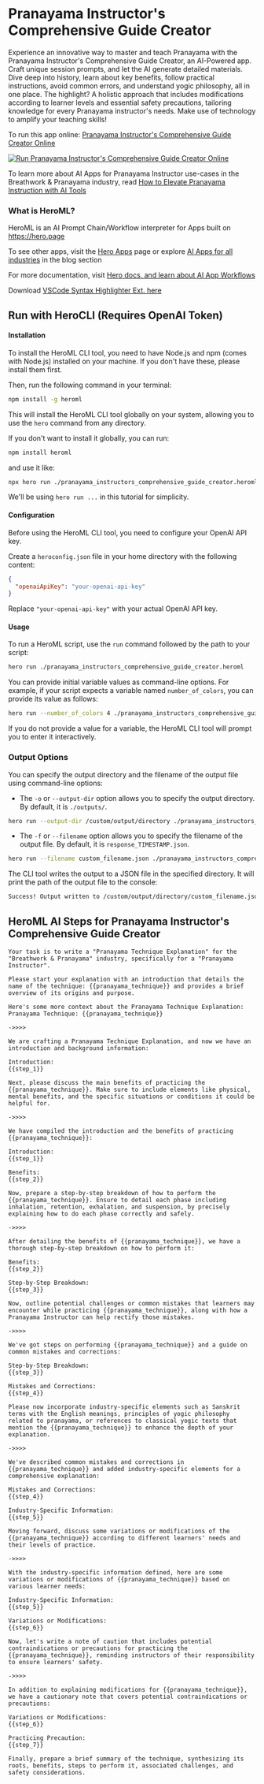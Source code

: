 # Pranayama Instructor's Comprehensive Guide Creator

Experience an innovative way to master and teach Pranayama with the Pranayama Instructor's Comprehensive Guide Creator, an AI-Powered app. Craft unique session prompts, and let the AI generate detailed materials. Dive deep into history, learn about key benefits, follow practical instructions, avoid common errors, and understand yogic philosophy, all in one place. The highlight? A holistic approach that includes modifications according to learner levels and essential safety precautions, tailoring knowledge for every Pranayama instructor's needs. Make use of technology to amplify your teaching skills!

To run this app online: [Pranayama Instructor's Comprehensive Guide Creator Online](https://hero.page/app/pranayama-instructor's-comprehensive-guide-creator-ai-powered-pranayama-technique-guide/PVJ4g7lQuDtIC45Fuuoq)

[![Run Pranayama Instructor's Comprehensive Guide Creator Online](/assets/run.svg)](https://hero.page/app/pranayama-instructor's-comprehensive-guide-creator-ai-powered-pranayama-technique-guide/PVJ4g7lQuDtIC45Fuuoq)

To learn more about AI Apps for Pranayama Instructor use-cases in the Breathwork & Pranayama industry, read [How to Elevate Pranayama Instruction with AI Tools](https://hero.page/blog/ai/breathwork-and-pranayama/how-to-elevate-pranayama-instruction-with-ai-tools/170767)

### What is HeroML?
HeroML is an AI Prompt Chain/Workflow interpreter for Apps built on https://hero.page 

To see other apps, visit the [Hero Apps](https://hero.page/apps) page or explore [AI Apps for all industries](https://hero.page/blog) in the blog section

For more documentation, visit [Hero docs, and learn about AI App Workflows](https://hero.page/tutorials/introduction-to-heroml)

Download [VSCode Syntax Highlighter Ext. here](https://marketplace.visualstudio.com/items?itemName=hero-page.heroml)

## Run with HeroCLI (Requires OpenAI Token)

#### Installation

To install the HeroML CLI tool, you need to have Node.js and npm (comes with Node.js) installed on your machine. If you don't have these, please install them first. 

Then, run the following command in your terminal:

```bash
npm install -g heroml
```

This will install the HeroML CLI tool globally on your system, allowing you to use the `hero` command from any directory.

If you don't want to install it globally, you can run:

```bash
npm install heroml
```

and use it like:

```bash
npx hero run ./pranayama_instructors_comprehensive_guide_creator.heroml
```

We'll be using `hero run ...` in this tutorial for simplicity.

#### Configuration

Before using the HeroML CLI tool, you need to configure your OpenAI API key. 

Create a `heroconfig.json` file in your home directory with the following content:

```json
{
  "openaiApiKey": "your-openai-api-key"
}
```

Replace `"your-openai-api-key"` with your actual OpenAI API key.

#### Usage

To run a HeroML script, use the `run` command followed by the path to your script:

```bash
hero run ./pranayama_instructors_comprehensive_guide_creator.heroml
```

You can provide initial variable values as command-line options. For example, if your script expects a variable named `number_of_colors`, you can provide its value as follows:

```bash
hero run --number_of_colors 4 ./pranayama_instructors_comprehensive_guide_creator.heroml
```

If you do not provide a value for a variable, the HeroML CLI tool will prompt you to enter it interactively.

### Output Options

You can specify the output directory and the filename of the output file using command-line options:

- The `-o` or `--output-dir` option allows you to specify the output directory. By default, it is `./outputs/`.

```bash
hero run --output-dir /custom/output/directory ./pranayama_instructors_comprehensive_guide_creator.heroml
```

- The `-f` or `--filename` option allows you to specify the filename of the output file. By default, it is `response_TIMESTAMP.json`.

```bash
hero run --filename custom_filename.json ./pranayama_instructors_comprehensive_guide_creator.heroml
```

The CLI tool writes the output to a JSON file in the specified directory. It will print the path of the output file to the console:

```bash
Success! Output written to /custom/output/directory/custom_filename.json
```


## HeroML AI Steps for Pranayama Instructor's Comprehensive Guide Creator
```
Your task is to write a "Pranayama Technique Explanation" for the "Breathwork & Pranayama" industry, specifically for a "Pranayama Instructor". 

Please start your explanation with an introduction that details the name of the technique: {{pranayama_technique}} and provides a brief overview of its origins and purpose.

Here's some more context about the Pranayama Technique Explanation:
Pranayama Technique: {{pranayama_technique}}

->>>>

We are crafting a Pranayama Technique Explanation, and now we have an introduction and background information:

Introduction:
{{step_1}}

Next, please discuss the main benefits of practicing the {{pranayama_technique}}. Make sure to include elements like physical, mental benefits, and the specific situations or conditions it could be helpful for.

->>>>

We have compiled the introduction and the benefits of practicing {{pranayama_technique}}:

Introduction:
{{step_1}}

Benefits:
{{step_2}}

Now, prepare a step-by-step breakdown of how to perform the {{pranayama_technique}}. Ensure to detail each phase including inhalation, retention, exhalation, and suspension, by precisely explaining how to do each phase correctly and safely.

->>>>

After detailing the benefits of {{pranayama_technique}}, we have a thorough step-by-step breakdown on how to perform it:

Benefits:
{{step_2}}

Step-by-Step Breakdown:
{{step_3}}

Now, outline potential challenges or common mistakes that learners may encounter while practicing {{pranayama_technique}}, along with how a Pranayama Instructor can help rectify those mistakes.

->>>>

We've got steps on performing {{pranayama_technique}} and a guide on common mistakes and corrections:

Step-by-Step Breakdown:
{{step_3}}

Mistakes and Corrections:
{{step_4}}

Please now incorporate industry-specific elements such as Sanskrit terms with the English meanings, principles of yogic philosophy related to pranayama, or references to classical yogic texts that mention the {{pranayama_technique}} to enhance the depth of your explanation.

->>>>

We've described common mistakes and corrections in {{pranayama_technique}} and added industry-specific elements for a comprehensive explanation:

Mistakes and Corrections:
{{step_4}}

Industry-Specific Information:
{{step_5}}

Moving forward, discuss some variations or modifications of the {{pranayama_technique}} according to different learners' needs and their levels of practice.

->>>>

With the industry-specific information defined, here are some variations or modifications of {{pranayama_technique}} based on various learner needs:

Industry-Specific Information:
{{step_5}}

Variations or Modifications:
{{step_6}}

Now, let's write a note of caution that includes potential contraindications or precautions for practicing the {{pranayama_technique}}, reminding instructors of their responsibility to ensure learners' safety.

->>>>

In addition to explaining modifications for {{pranayama_technique}}, we have a cautionary note that covers potential contraindications or precautions:

Variations or Modifications:
{{step_6}}

Practicing Precaution:
{{step_7}}

Finally, prepare a brief summary of the technique, synthesizing its roots, benefits, steps to perform it, associated challenges, and safety considerations. 


```

